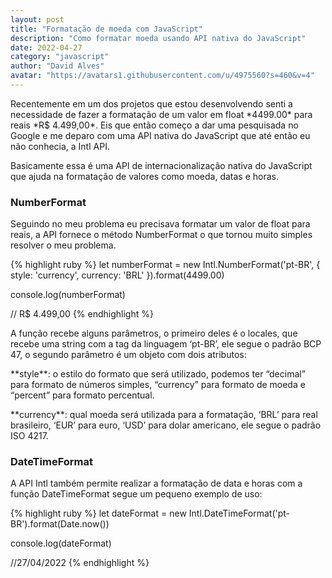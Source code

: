 ```yaml
---
layout: post
title: "Formatação de moeda com JavaScript"
description: "Como formatar moeda usando API nativa do JavaScript"
date: 2022-04-27
category: "javascript"
author: "David Alves"
avatar: "https://avatars1.githubusercontent.com/u/4975560?s=460&v=4"
---
```


<p>Recentemente em um dos projetos que estou desenvolvendo senti a necessidade de fazer a formatação de um valor em float *4499.00* para reais *R$ 4.499,00*. Eis que então começo a dar uma pesquisada no Google e me deparo com uma API nativa do JavaScript que até então eu não conhecia, a Intl API.</p>

<p>Basicamente essa é uma API de internacionalização nativa do JavaScript que ajuda na formatação de valores como moeda, datas e horas.</p>

### NumberFormat 

<p>Seguindo no meu problema eu precisava formatar um valor de float para reais, a API fornece o método NumberFormat o que tornou muito simples resolver o meu problema.</p>

{% highlight ruby %}
let numberFormat = new Intl.NumberFormat('pt-BR', {
	style: 'currency',
	currency: 'BRL'
}).format(4499.00)

console.log(numberFormat)

// R$ 4.499,00
{% endhighlight %}

<p>A função recebe alguns parâmetros, o primeiro deles é o locales, que recebe uma string com a tag da linguagem ‘pt-BR’, ele segue o padrão BCP 47, o segundo parâmetro é um objeto com dois atributos:</p>

<p>**style**: o estilo do formato que será utilizado, podemos ter “decimal” para formato de números simples, “currency” para formato de moeda e “percent” para formato percentual.</p>
<p>**currency**: qual moeda será utilizada para a formatação, ‘BRL’ para real brasileiro, ‘EUR’ para euro, ‘USD’ para dolar americano, ele segue o padrão ISO 4217.</p>

### DateTimeFormat 

<p>A API Intl também permite realizar a formatação de data e horas com a função DateTimeFormat segue um pequeno exemplo de uso:</p>

{% highlight ruby %}
let dateFormat = new Intl.DateTimeFormat('pt-BR').format(Date.now())

console.log(dateFormat)

//27/04/2022
{% endhighlight %}
